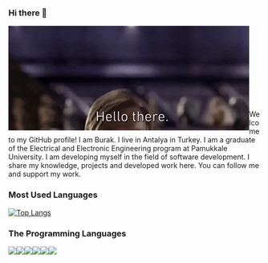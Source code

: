 ### Hi there 👋
<img align="left" src="https://github.com/burakyalim/mypictures/blob/master/hello.gif"><br><br><br><br><br><br><br><br><br>
<p>Welcome to my GitHub profile! I am Burak. I live in Antalya in Turkey. I am a graduate of the Electrical and Electronic Engineering program at Pamukkale University.  I am developing myself in the field of software development. I share my knowledge, projects and developed work here. You can follow me and support my work.</p>

### Most Used Languages
[![Top Langs](https://github-readme-stats.vercel.app/api/top-langs/?username=burakyalim&layout=compact)](https://github.com/burakyalim/github-readme-stats)
<!-- https://github.com/anuraghazra/github-readme-stats -->

### The Programming Languages
<img align="left" src="https://img.shields.io/badge/c-%2300599C.svg?style=for-the-badge&logo=c&logoColor=white">
<img align="left" src="https://img.shields.io/badge/python-3670A0?style=for-the-badge&logo=python&logoColor=ffdd54">
<img align="left" src="https://img.shields.io/badge/html5-%23E34F26.svg?style=for-the-badge&logo=html5&logoColor=white">
<img align="left" src="https://img.shields.io/badge/css3-%231572B6.svg?style=for-the-badge&logo=css3&logoColor=white">
<img align="left" src="https://img.shields.io/badge/javascript-%23323330.svg?style=for-the-badge&logo=javascript&logoColor=%23F7DF1E">
<img align="left" src="https://img.shields.io/badge/typescript-%23007ACC.svg?style=for-the-badge&logo=typescript&logoColor=white"><br><br>
<!-- https://github.com/Ileriayo/markdown-badges -->



<!--
**burakyalim/burakyalim** is a ✨ _special_ ✨ repository because its `README.md` (this file) appears on your GitHub profile.
.
Here are some ideas to get you started:

- 🔭 I’m currently working on ...
- 🌱 I’m currently learning ...
- 👯 I’m looking to collaborate on ...
- 🤔 I’m looking for help with ...
- 💬 Ask me about ...
- 📫 How to reach me: ...
- 😄 Pronouns: ...
- ⚡ Fun fact: ...
-->
